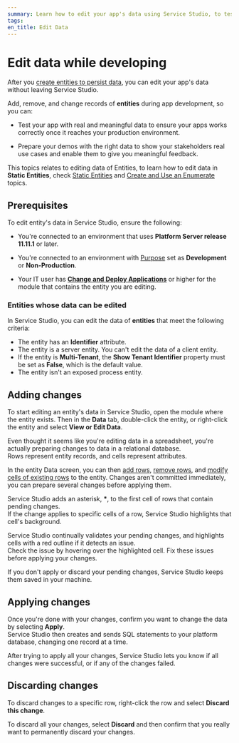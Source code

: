 ```yaml
---
summary: Learn how to edit your app's data using Service Studio, to test your app or prepare a demo with meaningful data.
tags:
en_title: Edit Data
---
```


# Edit data while developing

After you [create entities to persist data](../modeling/entity-create.md), you can edit your app's data without leaving Service Studio.

Add, remove, and change records of **entities** during app development, so you can:

* Test your app with real and meaningful data to ensure your apps works correctly once it reaches your production environment.

* Prepare your demos with the right data to show your stakeholders real use cases and enable them to give you meaningful feedback.

<div class="info" markdown="1">

This topics relates to editing data of Entities, to learn how to edit data in **Static Entities**, check [Static Entities](../modeling/entity-static.md) and [Create and Use an Enumerate](../modeling/enumerate-create.md) topics.

</div>

## Prerequisites

To edit entity's data in Service Studio, ensure the following:

* You're connected to an environment that uses **Platform Server release 11.11.1** or later.

* You're connected to an environment with [Purpose](../../../setup/environment-config.md#purpose) set as **Development** or **Non-Production**.

* Your IT user has [**Change and Deploy Applications**](../../../managing-the-applications-lifecycle/manage-it-teams/about-permission-levels.md) or higher for the module that contains the entity you are editing.

### Entities whose data can be edited

In Service Studio, you can edit the data of **entities** that meet the following criteria:

* The entity has an **Identifier** attribute.
* The entity is a server entity. You can't edit the data of a client entity.
* If the entity is **Multi-Tenant**, the  **Show Tenant Identifier** property must be set as **False**, which is the default value.
* The entity isn't an exposed process entity.

## Adding changes

To start editing an entity's data in Service Studio, open the module where the entity exists. Then in the **Data** tab, double-click the entity, or right-click the entity and select **View or Edit Data**.

<div class="info" markdown="1">

Even thought it seems like you're editing data in a spreadsheet, you're actually preparing changes to data in a relational database.<br/>
Rows represent entity records, and cells represent attributes.

</div>

In the entity Data screen, you can then [add rows](how-edit-data.md#add), [remove rows](how-edit-data.md#remove), and [modify cells of existing rows](how-edit-data.md#modify) to the entity. Changes aren't committed immediately, you can prepare several changes before applying them.

Service Studio adds an asterisk, **\***, to the first cell of rows that contain pending changes.<br/>
If the change applies to specific cells of a row, Service Studio highlights that cell's background.

Service Studio continually validates your pending changes, and highlights cells with a red outline if it detects an issue.<br/>
Check the issue by hovering over the highlighted cell. Fix these issues before applying your changes.

If you don't apply or discard your pending changes, Service Studio keeps them saved in your machine.

## Applying changes

Once you're done with your changes, confirm you want to change the data by selecting **Apply**.<br/>
Service Studio then creates and sends SQL statements to your platform database, changing one record at a time.

After trying to apply all your changes, Service Studio lets you know if all changes were successful, or if any of the changes failed.

## Discarding changes

To discard changes to a specific row, right-click the row and select **Discard this change**.

To discard all your changes, select **Discard** and then confirm that you really want to permanently discard your changes.
